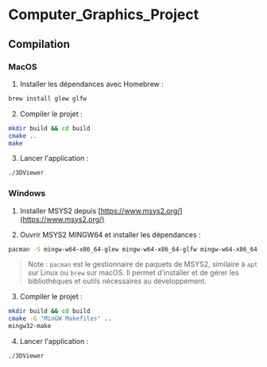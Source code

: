 # Computer_Graphics_Project

## Compilation

### MacOS

1. Installer les dépendances avec Homebrew :
```bash
brew install glew glfw
```

2. Compiler le projet :
```bash
mkdir build && cd build
cmake ..
make
```

3. Lancer l'application :
```bash
./3DViewer
```

### Windows

1. Installer MSYS2 depuis [https://www.msys2.org/](https://www.msys2.org/)

2. Ouvrir MSYS2 MINGW64 et installer les dépendances :
```bash
pacman -S mingw-w64-x86_64-glew mingw-w64-x86_64-glfw mingw-w64-x86_64-cmake mingw-w64-x86_64-gcc
```
> Note : `pacman` est le gestionnaire de paquets de MSYS2, similaire à `apt` sur Linux ou `brew` sur macOS. Il permet d'installer et de gérer les bibliothèques et outils nécessaires au développement.

3. Compiler le projet :
```bash
mkdir build && cd build
cmake -G "MinGW Makefiles" ..
mingw32-make
```

4. Lancer l'application :
```bash
./3DViewer
```

